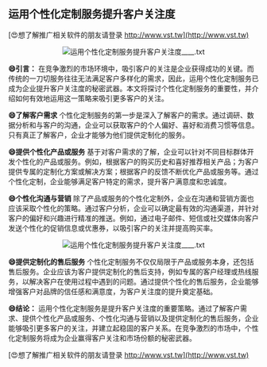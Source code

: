 ## **运用个性化定制服务提升客户关注度**

[😍想了解推广相关软件的朋友请登录 http://www.vst.tw](http://www.vst.tw)

 <center><img src="https://vst.tw/MP4/tuiguang/png/6.png" alt="运用个性化定制服务提升客户关注度____.txt"></center>

**😄引言：**
在竞争激烈的市场环境中，吸引客户的关注是企业获得成功的关键。而传统的一刀切服务往往无法满足客户多样化的需求，因此，运用个性化定制服务已成为企业提升客户关注度的秘密武器。本文将探讨个性化定制服务的重要性，并介绍如何有效地运用这一策略来吸引更多客户的关注。

**😄了解客户需求**
个性化定制服务的第一步是深入了解客户的需求。通过调研、数据分析和与客户的沟通，企业可以获取客户的个人偏好、喜好和消费习惯等信息。只有真正了解客户，企业才能够为他们提供定制化的服务。

**😄提供个性化产品或服务**
基于对客户需求的了解，企业可以针对不同目标群体开发个性化的产品或服务。例如，根据客户的购买历史和喜好推荐相关产品；为客户提供专属的定制化方案或解决方案；根据客户的反馈不断优化产品或服务等。通过个性化定制，企业能够满足客户特定的需求，提升客户满意度和忠诚度。

**😄个性化沟通与营销**
除了产品或服务的个性化定制外，企业在沟通和营销方面也应该采取个性化的策略。通过客户分析，企业可以确定最有效的沟通渠道，并针对客户的偏好和兴趣进行精准的推送。例如，通过电子邮件、短信或社交媒体向客户发送个性化的促销信息或优惠券，以吸引客户的关注并提高购买率。

 <center><img src="https://vst.tw/MP4/tuiguang/png/4.png" alt="运用个性化定制服务提升客户关注度____.txt"></center>

**😄提供定制化的售后服务**
个性化定制服务不仅仅局限于产品或服务本身，还包括售后服务。企业应该为客户提供定制化的售后支持，例如专属的客户经理或热线服务，以解决客户在使用过程中遇到的问题。通过提供个性化的售后服务，企业能够增强客户对品牌的信任感和满意度，为客户关注度的提升奠定基础。

**😄结论：**
运用个性化定制服务是提升客户关注度的重要策略。通过了解客户需求、提供个性化产品或服务、个性化沟通与营销以及提供定制化的售后服务，企业能够吸引更多客户的关注，并建立起稳固的客户关系。在竞争激烈的市场中，个性化定制服务将成为企业赢得客户关注和市场份额的秘密武器。

[😍想了解推广相关软件的朋友请登录 http://www.vst.tw](http://www.vst.tw)



